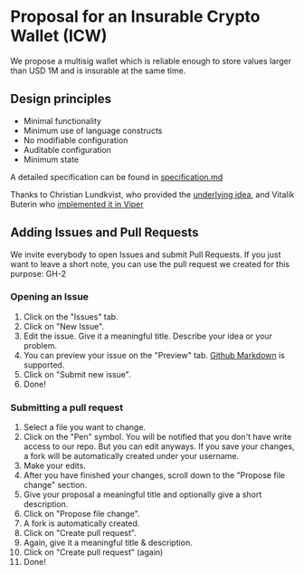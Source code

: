 # Proposal for an Insurable Crypto Wallet (ICW) ###

We propose a multisig wallet which is reliable enough to store 
values larger than USD 1M and is insurable at the same time.

## Design principles ##

* Minimal functionality
* Minimum use of language constructs
* No modifiable configuration
* Auditable configuration
* Minimum state

A detailed specification can be found in [specification.md](specification.md)

Thanks to Christian Lundkvist, who provided the [underlying idea](https://github.com/christianlundkvist/simple-multisig), and
Vitalik Buterin who [implemented it in Viper](https://github.com/ethereum/viper/blob/master/examples/wallet/wallet.v.py)

## Adding Issues and Pull Requests

We invite everybody to open Issues and submit Pull Requests. If you just want to leave a short note, you can use the pull request we created for this purpose: GH-2

### Opening an Issue

1. Click on the "Issues" tab.
2. Click on "New Issue".
3. Edit the issue. Give it a meaningful title. Describe your idea or your problem.
4. You can preview your issue on the "Preview" tab. [Github Markdown](https://guides.github.com/features/mastering-markdown/) is supported.
5. Click on "Submit new issue".
6. Done!

### Submitting a pull request

1. Select a file you want to change.
2. Click on the "Pen" symbol. You will be notified that you don't have write access to our repo. But you can edit anyways. If you save your changes, a fork will be automatically created under your username. 
3. Make your edits.
4. After you have finished your changes, scroll down to the "Propose file change" section.
5. Give your proposal a meaningful title and optionally give a short description.
6. Click on "Propose file change".
7. A fork is automatically created.
8. Click on "Create pull request".
9. Again, give it a meaningful title & description.
10. Click on "Create pull request" (again)
11. Done!
